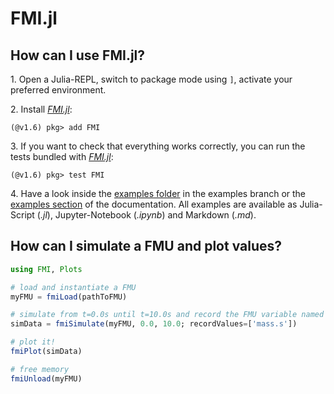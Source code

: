 # FMI.jl

## How can I use FMI.jl?
1\. Open a Julia-REPL, switch to package mode using `]`, activate your preferred environment.


2\. Install [*FMI.jl*](https://github.com/ThummeTo/FMI.jl):

```julia-repl
(@v1.6) pkg> add FMI
```

3\. If you want to check that everything works correctly, you can run the tests bundled with [*FMI.jl*](https://github.com/ThummeTo/FMI.jl):

```julia-repl
(@v1.6) pkg> test FMI
```

4\. Have a look inside the [examples folder](https://github.com/ThummeTo/FMI.jl/tree/examples/examples) in the examples branch or the [examples section](https://thummeto.github.io/FMI.jl/dev/examples/overview/) of the documentation. All examples are available as Julia-Script (*.jl*), Jupyter-Notebook (*.ipynb*) and Markdown (*.md*).

## How can I simulate a FMU and plot values?
```julia
using FMI, Plots

# load and instantiate a FMU
myFMU = fmiLoad(pathToFMU)

# simulate from t=0.0s until t=10.0s and record the FMU variable named 'mass.s'
simData = fmiSimulate(myFMU, 0.0, 10.0; recordValues=['mass.s'])

# plot it!
fmiPlot(simData)

# free memory
fmiUnload(myFMU)
```